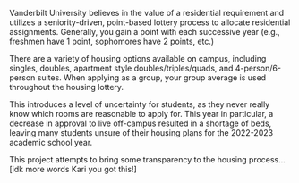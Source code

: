 Vanderbilt University believes in the value of a residential requirement and utilizes a seniority-driven, point-based lottery process to allocate residential assignments. 
Generally, you gain a point with each successive year (e.g., freshmen have 1 point, sophomores have 2 points, etc.)

There are a variety of housing options available on campus, including singles, doubles, apartment style doubles/triples/quads, and 4-person/6-person suites. When applying as a group, your group average is used throughout the housing lottery. 

This introduces a level of uncertainty for students, as they never really know which rooms are reasonable to apply for. This year in particular, a decrease in approval to live off-campus resulted in a shortage of beds, leaving many students unsure of their housing plans for the 2022-2023 academic school year. 

This project attempts to bring some transparency to the housing process...[idk more words Kari you got this!]

